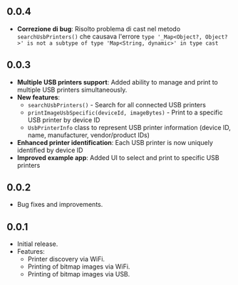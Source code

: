 ## 0.0.4

*   **Correzione di bug**: Risolto problema di cast nel metodo `searchUsbPrinters()` che causava l'errore `type '_Map<Object?, Object?>' is not a subtype of type 'Map<String, dynamic>' in type cast`

## 0.0.3

*   **Multiple USB printers support**: Added ability to manage and print to multiple USB printers simultaneously.
*   **New features**:
    *   `searchUsbPrinters()` - Search for all connected USB printers
    *   `printImageUsbSpecific(deviceId, imageBytes)` - Print to a specific USB printer by device ID
    *   `UsbPrinterInfo` class to represent USB printer information (device ID, name, manufacturer, vendor/product IDs)
*   **Enhanced printer identification**: Each USB printer is now uniquely identified by device ID
*   **Improved example app**: Added UI to select and print to specific USB printers

## 0.0.2

*   Bug fixes and improvements.

## 0.0.1

*   Initial release.
*   Features:
    *   Printer discovery via WiFi.
    *   Printing of bitmap images via WiFi.
    *   Printing of bitmap images via USB.